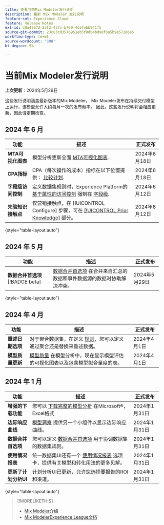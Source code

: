 ```yaml
---
title: 查看当前Mix Modeler发行说明
description: 最新 Mix Modeler 发行说明
feature-set: Experience Cloud
feature: Release Notes
exl-id: 38a47672-2af2-437c-b769-4d5febb941f5
source-git-commit: 23c83cd3576951eb5f8d64bd98f8a5b9e57286a5
workflow-type: tm+mt
source-wordcount: '308'
ht-degree: 9%

---
```


# 当前Mix Modeler发行说明

**上次更新**：2024年5月29日

这些发行说明涵盖最新版本的Mix Modeler。 Mix Modeler发布在持续交付模型上运行，该模型允许大约每月一次的发布频率。 因此，这些发行说明将会相应更新，因此请定期检查。

## 2024 年 6 月

| 功能 | 描述 | 正式发布 |
|---|---|---|
| **MTA可视化图表** | 模型分析更新全面 [MTA可视化图表](../models/insights.md#attribution). | 2024年6月18日 |
| **CPA指标** | CPA（每次操作的成本）指标在以下位置提供： [比较计划](../plans/compare.md). | 2024年6月18日 |
| **字段级访问控制** | 定义数据集规则时，Experience Platform的 [基于属性的访问控制](https://experienceleague.adobe.com/en/docs/experience-platform/access-control/abac/overview) 强制在 [字段级](../harmonize-data/dataset-rules.md#field-level-access-control). | 2024年6月12日 |
| **先验知识接触点** | 仅营销接触点，在 [!UICONTROL Configure] 步骤，可在 [[!UICONTROL Prior Knowledge]](../models/create.md) 部分。 | 2024年6月12日 |

{style="table-layout:auto"}

## 2024 年 5 月

| 功能 | 描述 | 正式发布 |
|---|---|---|
| **数据合并首选项** [!BADGE beta] | [数据合并首选项](../harmonize-data/dataset-rules.md#data-merge-preferences) 在合并来自汇总的数据和事件数据源的数据时协助解决冲突。 | 2024年5月29日 |

{style="table-layout:auto"}




## 2024 年 4 月

| 功能 | 描述 | 正式发布 |
|---|---|---|
| **重述日期选项** | 对于聚合数据集，在定义 [规则](../harmonize-data/dataset-rules.md)，您可以定义通过聚合还是替换来重述数据。 | 2024年4月1日 |
| **模型质量更新** | [模型质量](/help/models/insights.md) 在模型分析中，现在显示模型评估的可视化图表以及包含模型拟合量度的表。 | 2024年4月1日 |


## 2024 年 1 月

| 功能 | 描述 | 正式发布 |
|---|---|---|
| **增强的下载功能** | 您可以 [下载完整的模型分析](../models/insights.md) 在Microsoft®，Excel格式 | 2024年1月31日 |
| **边际响应曲线** | [模型洞察](../models/insights.md) 提供另一个小组件以显示边际响应曲线。 | 2024年1月31日 |
| **数据合并首选项** | 您可以定义 [数据合并首选项](../harmonize-data/dataset-rules.md#data-merge-preferences) 用于协调数据集的数据集规则。 | 2024年1月31日 |
| **使用情况报表** | 统一数据集UI还有一个 [使用情况报表](../harmonize-data/usage-report.md) 选项卡，提供有关模型和转化用法的更多见解。 | 2024年1月31日 |
| **更新了计划分析UI** | 计划分析UI已更新，允许您选择要报告的ROI和渠道。 | 2024年1月31日 |

{style="table-layout:auto"}


>[!MORELIKETHIS]
>
>* [Mix Modeler介绍](https://business.adobe.com/products/experience-platform/planning-and-measurement.html)
>* [Mix ModelerExperience League文档](https://experienceleague.adobe.com/zh-hans/docs/mix-modeler)
